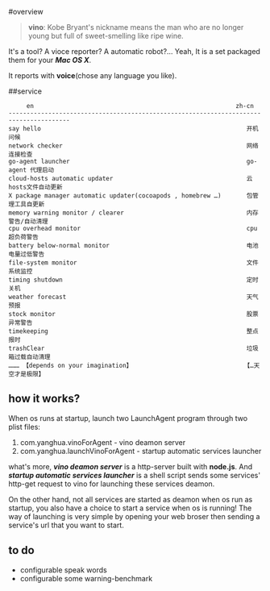 #overview
> **vino**: Kobe Bryant's nickname means the man who are no longer young but full of sweet-smelling like ripe wine.

It's a tool? A vioce reporter? A automatic robot?… Yeah, It is a set packaged them for your ***Mac OS X***. 

It reports with **voice**(chose any language you like).

##service


```
     en                                                        zh-cn
---------------------------------------------------------------------------------------
say hello                                                         开机问候
network checker                                                   网络连接检查 
go-agent launcher                                                 go-agent 代理启动
cloud-hosts automatic updater                                     云hosts文件自动更新
X package manager automatic updater(cocoapods , homebrew …)       包管理工具自更新        
memory warning monitor / clearer                                  内存警告/自动清理
cpu overhead monitor                                              cpu超负荷警告
battery below-normal monitor                                      电池电量过低警告
file-system monitor                                               文件系统监控
timing shutdown                                                   定时关机
weather forecast                                                  天气预报
stock monitor                                                     股票异常警告
timekeeping                                                       整点报时
trashClear                                                        垃圾箱过载自动清理
……… 【depends on your imagination】                               【…天空才是极限】
```

## how it works?

When os runs at startup, launch two LaunchAgent program through two plist files:

1. com.yanghua.vinoForAgent - vino deamon server
2. com.yanghua.launchVinoForAgent - startup automatic services launcher

what's more, ***vino deamon server*** is a http-server built with **node.js**. And ***startup automatic services launcher*** is a shell script sends some services' http-get request to vino for launching these services deamon. 

On the other hand, not all services are started as deamon when os run as startup, you also have a choice to start a service when os is running! The way of launching is very simple by opening your web broser then sending a service's url that you want to start.

## to do
* configurable speak words
* configurable some warning-benchmark
